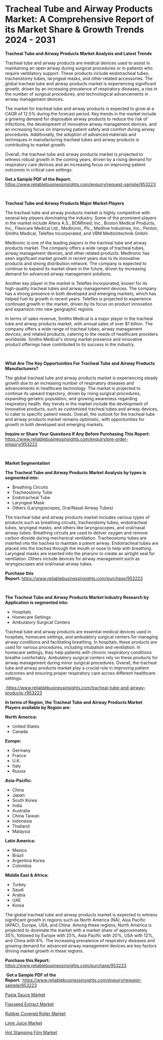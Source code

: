 <p><h1>Tracheal Tube and Airway Products Market: A Comprehensive Report of its Market Share & Growth Trends 2024 - 2031</h1></p><p><strong>Tracheal Tube and Airway Products Market Analysis and Latest Trends</strong></p>
<p><p>Tracheal tube and airway products are medical devices used to assist in maintaining an open airway during surgical procedures or in patients who require ventilatory support. These products include endotracheal tubes, tracheostomy tubes, laryngeal masks, and other related accessories. The global tracheal tube and airway products market is experiencing significant growth, driven by an increasing prevalence of respiratory diseases, a rise in the number of surgical procedures, and technological advancements in airway management devices.</p><p>The market for tracheal tube and airway products is expected to grow at a CAGR of 12.5% during the forecast period. Key trends in the market include a growing demand for disposable airway products to reduce the risk of infections, the development of innovative airway management devices, and an increasing focus on improving patient safety and comfort during airway procedures. Additionally, the adoption of advanced materials and techniques in manufacturing tracheal tubes and airway products is contributing to market growth.</p><p>Overall, the tracheal tube and airway products market is projected to witness robust growth in the coming years, driven by a rising demand for respiratory care devices and an increasing focus on improving patient outcomes in critical care settings.</p></p>
<p><strong>Get a Sample PDF of the Report:&nbsp;</strong> <a href="https://www.reliablebusinessinsights.com/enquiry/request-sample/953223">https://www.reliablebusinessinsights.com/enquiry/request-sample/953223</a></p>
<p>&nbsp;</p>
<p><strong>Tracheal Tube and Airway Products Major Market Players</strong></p>
<p><p>The tracheal tube and airway products market is highly competitive with several key players dominating the industry. Some of the prominent players in the market include Altera A.S., BOMImed, Inc., Boston Medical Products, Inc., Flexicare Medical Ltd., Medtronic, Plc., Medline Industries, Inc., Penlon, Smiths Medical, Teleflex Incorporated, and VBM Medizintechnik GmbH.</p><p>Medtronic is one of the leading players in the tracheal tube and airway products market. The company offers a wide range of tracheal tubes, airway management devices, and other related products. Medtronic has seen significant market growth in recent years due to its innovative products and strong distribution network. The company is expected to continue to expand its market share in the future, driven by increasing demand for advanced airway management solutions.</p><p>Another key player in the market is Teleflex Incorporated, known for its high-quality tracheal tubes and airway management devices. The company has a strong presence in both developed and emerging markets, which has helped fuel its growth in recent years. Teleflex is projected to experience continued growth in the market, driven by its focus on product innovation and expansion into new geographic regions.</p><p>In terms of sales revenue, Smiths Medical is a major player in the tracheal tube and airway products market, with annual sales of over $1 billion. The company offers a wide range of tracheal tubes, airway management devices, and related products, catering to the needs of healthcare providers worldwide. Smiths Medical's strong market presence and innovative product offerings have contributed to its success in the industry.</p></p>
<p>&nbsp;</p>
<p><strong>What Are The Key Opportunities For Tracheal Tube and Airway Products Manufacturers?</strong></p>
<p><p>The global tracheal tube and airway products market is experiencing steady growth due to an increasing number of respiratory diseases and advancements in healthcare technology. The market is projected to continue its upward trajectory, driven by rising surgical procedures, expanding geriatric population, and growing awareness regarding respiratory health. Key trends in the market include the development of innovative products, such as customized tracheal tubes and airway devices, to cater to specific patient needs. Overall, the outlook for the tracheal tube and airway products market remains optimistic, with opportunities for growth in both developed and emerging markets.</p></p>
<p><strong>Inquire or Share Your Questions If Any Before Purchasing This Report:</strong> <a href="https://www.reliablebusinessinsights.com/enquiry/pre-order-enquiry/953223">https://www.reliablebusinessinsights.com/enquiry/pre-order-enquiry/953223</a></p>
<p>&nbsp;</p>
<p><strong>Market Segmentation</strong></p>
<p><strong>The Tracheal Tube and Airway Products Market Analysis by types is segmented into:</strong></p>
<p><ul><li>Breathing Circuits</li><li>Tracheostomy Tube</li><li>Endotracheal Tube</li><li>Laryngeal Mask</li><li>Others (Laryngoscopes, Oral/Nasal Airway Tubes)</li></ul></p>
<p><p>The tracheal tube and airway products market includes various types of products such as breathing circuits, tracheostomy tubes, endotracheal tubes, laryngeal masks, and others like laryngoscopes, and oral/nasal airway tubes. Breathing circuits are used to deliver oxygen and remove carbon dioxide during mechanical ventilation. Tracheostomy tubes are inserted into the trachea to maintain a patent airway. Endotracheal tubes are placed into the trachea through the mouth or nose to help with breathing. Laryngeal masks are inserted into the pharynx to create an airtight seal for ventilation. Others include devices for airway management such as laryngoscopes and oral/nasal airway tubes.</p></p>
<p><strong>Purchase this Report:&nbsp;</strong><a href="https://www.reliablebusinessinsights.com/purchase/953223">https://www.reliablebusinessinsights.com/purchase/953223</a></p>
<p>&nbsp;</p>
<p><strong>The Tracheal Tube and Airway Products Market Industry Research by Application is segmented into:</strong></p>
<p><ul><li>Hospitals</li><li>Homecare Settings</li><li>Ambulatory Surgical Centers</li></ul></p>
<p><p>Tracheal tube and airway products are essential medical devices used in hospitals, homecare settings, and ambulatory surgical centers for managing airway conditions and facilitating breathing. In hospitals, these products are used for various procedures, including intubation and ventilation. In homecare settings, they help patients with chronic respiratory conditions breathe comfortably. Ambulatory surgical centers rely on these products for airway management during minor surgical procedures. Overall, the tracheal tube and airway products market play a crucial role in improving patient outcomes and ensuring proper respiratory care across different healthcare settings.</p></p>
<p><a href="https://www.reliablebusinessinsights.com/tracheal-tube-and-airway-products-r953223">&nbsp;https://www.reliablebusinessinsights.com/tracheal-tube-and-airway-products-r953223</a></p>
<p><strong>In terms of Region, the Tracheal Tube and Airway Products Market Players available by Region are:</strong></p>
<p>
    <p> <strong> North America: </strong>
        <ul>
            <li>United States</li>
            <li>Canada</li>
        </ul>
        </p> 
    <p> <strong> Europe: </strong>
        <ul>
            <li>Germany</li>
            <li>France</li>
            <li>U.K.</li>
            <li>Italy</li>
            <li>Russia</li>
        </ul>
        </p> 
    <p> <strong> Asia-Pacific: </strong>
        <ul>
            <li>China</li>
            <li>Japan</li>
            <li>South Korea</li>
            <li>India</li>
            <li>Australia</li>
            <li>China Taiwan</li>
            <li>Indonesia</li>
            <li>Thailand</li>
            <li>Malaysia</li>
        </ul>
        </p> 
    <p> <strong> Latin America: </strong>
        <ul>
            <li>Mexico</li>
            <li>Brazil</li>
            <li>Argentina Korea</li>
            <li>Colombia</li>
        </ul>
        </p> 
    <p> <strong> Middle East & Africa: </strong>
        <ul>
            <li>Turkey</li>
            <li>Saudi</li>
            <li>Arabia</li>
            <li>UAE</li>
            <li>Korea</li>
        </ul>
    </p>
    </p>
<p><p>The global tracheal tube and airway products market is expected to witness significant growth in regions such as North America (NA), Asia Pacific (APAC), Europe, USA, and China. Among these regions, North America is projected to dominate the market with a market share of approximately 35%, followed by Europe with 25%, Asia Pacific with 20%, USA with 12%, and China with 8%. The increasing prevalence of respiratory diseases and growing demand for advanced airway management devices are key factors driving market growth in these regions.</p></p>
<p><strong>Purchase this Report: </strong><a href="https://www.reliablebusinessinsights.com/purchase/953223">https://www.reliablebusinessinsights.com/purchase/953223</a></p>
<p>&nbsp;<strong>Get a Sample PDF of the Report:&nbsp;&nbsp;</strong><a href="https://www.reliablebusinessinsights.com/enquiry/request-sample/953223">https://www.reliablebusinessinsights.com/enquiry/request-sample/953223</a></p>
<p><strong></strong></p>
<p><p><a href="https://medium.com/@welsonwiden94552/pasta-sauce-market-outlook-and-forecast-from-2024-to-2031-ec0435b4b6d6">Pasta Sauce Market</a></p><p><a href="https://medium.com/@berugaru/flaxseed-extract-market-report-by-product-type-food-grade-flaxseed-extract-pharmaceutical-grade-ad28e1ec2426">Flaxseed Extract Market</a></p><p><a href="https://github.com/labibmmn112/Market-Research-Report-List-1/blob/main/rubber-covered-roller-market.md">Rubber Covered Roller Market</a></p><p><a href="https://medium.com/@madisynreinger/lime-juice-market-share-market-analysis-growth-trends-forecasts-for-period-from-2024-2031-87fc89ba6276">Lime Juice Market</a></p><p><a href="https://github.com/gladysalidde/Market-Research-Report-List-2/blob/main/hot-stamping-film-market.md">Hot Stamping Film Market</a></p></p>